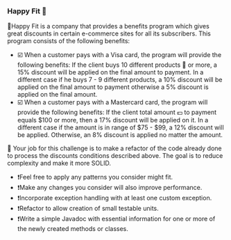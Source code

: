 ### Happy Fit 🙂
📃Happy Fit is a company that provides a benefits program which gives great discounts in certain e-commerce sites for all its subscribers.
This program consists of the following benefits:
- ☑️ When a customer pays with a Visa card, the program will provide the following benefits:
If the client buys 10 different products 🛒 or more, a 15% discount will be applied on the final amount to payment. 
In a different case if he buys 7 - 9 different products, a 10% discount will be applied on the final amount to payment
otherwise a 5% discount is applied on the final amount.
- ☑️ When a customer pays with a Mastercard card, the program will provide the following benefits:
If the client total amount 💵 to payment equals $100 or more, then a 17% discount will be applied on it. 
In a different case if the amount is in range of $75 - $99, a 12% discount will be applied. Otherwise, 
an 8% discount is applied no matter the amount.

🏁 Your job for this challenge is to make a refactor of the code already done to process the discounts conditions described above.
The goal is to reduce complexity and make it more SOLID. 
- ❗Feel free to apply any patterns you consider might fit. 
- ❗Make any changes you consider will also improve performance. 
- ❗Incorporate exception handling with at least one custom exception.
- ❗Refactor to allow creation of small testable units.
- ❗Write a simple Javadoc with essential information for one or more of the newly created methods or classes.